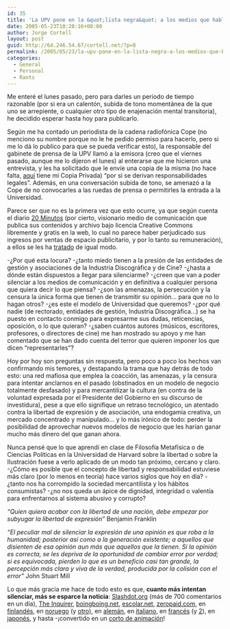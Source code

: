 ```yaml
---
id: 35
title: 'La UPV pone en la &quot;lista negra&quot; a los medios que hablen conmigo y amenaza acciones legales'
date: 2005-05-23T10:28:16+00:00
author: Jorge Cortell
layout: post
guid: http://64.246.54.67/cortell.net/?p=8
permalink: /2005/05/23/la-upv-pone-en-la-lista-negra-a-los-medios-que-hablen-conmigo-y-amenaza-acciones-legales/
categories:
  - General
  - Personal
  - Rants
---
```

Me enteré el lunes pasado, pero para darles un perí­odo de tiempo razonable (por si era un calentón, subida de tono momentánea de la que uno se arrepiente, o cualquier otro tipo de enajenación mental transitoria), he decidido esperar hasta hoy para publicarlo.

Según me ha contado un periodista de la cadena radiofónica Cope (no menciono su nombre porque no le he pedido permiso para hacerlo, pero si me lo dá lo publico para que se pueda verificar esto), la responsable del gabinete de prensa de la UPV llamó a la emisora (creo que el viernes pasado, aunque me lo dijeron el lunes) al enterarse que me hicieron una entrevista, y les ha solicitado que le enví­e una copia de la misma (no hace falta, [aquí­](http://homepage.mac.com/jorgecortell/blogwavestudio/LH20041021114344/LHA20050516145400/Media/LHA20050516145407.zip) tiene mi Copia Privada) &#8220;por si se derivan responsabilidades legales&#8221;. Además, en una conversación subida de tono, se amenazó a la Cope de no convocarles a las ruedas de prensa o permitirles la entrada a la Universidad.

Parece ser que no es la primera vez que esto ocurre, ya que según cuenta el diario [20 Minutos](http://www.20minutos.es/) (por cierto, visionario medio de comunicación que publica sus contenidos y archivo bajo licencia Creative Commons libremente y gratis en la web, lo cual no parece haber perjudicado sus ingresos por ventas de espacio publicitario, y por lo tanto su remuneración), a ellos se les ha [tratado](http://www.20minutos.es/noticia/4565/0/el/gabinete/de/) de igual modo.

-¿Por qué esta locura? -¿tanto miedo tienen a la presión de las entidades de gestión y asociaciones de la Industria Discográfica y de Cine? -¿hasta a dónde están dispuestos a llegar para silenciarme? -¿creen que van a poder silenciar a los medios de comunicación y en definitiva a cualquier persona que quiera decir lo que piensa? -¿son las amenazas, la persecución y la censura la única forma que tienen de transmitir su opinión&#8230; para que no lo hagan otros? -¿es este el modelo de Universidad que queremos? -¿por qué nadie (de rectorado, entidades de gestión, Industria Discográfica&#8230;) se ha puesto en contacto conmigo para expresarme sus dudas, reticencias, oposición, o lo que quieran? -¿saben cuántos autores (músicos, escritores, profesores, o directores de cine) me han mostrado su apoyo y me han comentado que se han dado cuenta del terror que quieren imponer los que dicen &#8220;representarles&#8221;?

Hoy por hoy son preguntas sin respuesta, pero poco a poco los hechos van confirmando mis temores, y destapando la trama que hay detrás de todo esto: una red mafiosa que emplea la coacción, las amenazas, y la censura para intentar anclarnos en el pasado (obstinados en un modelo de negocio totalmente desfasado) y para mercantilizar la cultura (en contra de la voluntad expresada por el Presidente del Gobierno en su discurso de investidura), pese a que ello signifique un retraso tecnológico, un atentado contra la libertad de expresión y de asociación, una endogamia creativa, un mercado concentrado y manipulado&#8230; y lo más irónico de todo: perder la posibilidad de aprovechar nuevos modelos de negocio que les harí­an ganar mucho más dinero del que ganan ahora.

Nunca pensé que lo que aprendí­ en clase de Filosofí­a Metafí­sica o de Ciencias Polí­ticas en la Universidad de Harvard sobre la libertad o sobre la Ilustración fuese a verlo aplicado de un modo tan próximo, cercano y claro. -¿Cómo es posible que el concepto de libertad y responsabilidad estuviese más claro (por lo menos en teorí­a) hace varios siglos que hoy en dí­a? -¿tanto nos ha corrompido la sociedad mercantilista y los hábitos consumistas? -¿no nos queda un ápice de dignidad, integridad o valentí­a para enfrentarnos al sistema abusivo y corrupto?

_&#8220;Quien quiera acabar con la libertad de una nación, debe empezar por subyugar la libertad de expresión&#8221;_ Benjamin Franklin

_&#8220;El peculiar mal de silenciar la expresión de una opinión es que roba a la humanidad; posterior así­ como a la generación existente; a aquellos que disienten de esa opinión aun más que aquellos que la tienen. Si la opinión es correcta, se les depriva de la oportunidad de cambiar error por verdad; si es equivocada, pierden lo que es un beneficio casi tan grande, la percepción más clara y viva de la verdad, producida por la colisión con el error&#8221;_ John Stuart Mill
  
Lo que más gracia me hace de todo esto es que, **cuanto más intentan silenciar, más se esparce la noticia**: [Slashdot.org](http://yro.slashdot.org/yro/05/05/20/1538242.shtml?tid=153&tid=155&tid=146) (más de 700 comentarios en un dí­a), [The Inquirer](http://www.theinquirer.net/?article=23423), [boingboing.net](http://www.boingboing.net/2005/05/20/spanish_copyright_so.html), [escolar.net](http://www.escolar.net/MT/archives/2005/05/el_cese_de_cort.html), [zeropaid.com](http://www.boingboing.net/2005/05/20/spanish_copyright_so.html), en [finlandés](http://fin.afterdawn.com/uutiset/arkisto/6454.cfm), en [noruego](http://anders.arendal.no/p2psensorship.no) (y [otro),](http://www.itavisen.no/showArticle.php?articleId=1306191) en [alemán](http://www.macwelt.de/index.cfm?pid=4&pk=331962), en [italiano](http://www.p2pforum.it/forum/showthread.php?t=35396), en [francés](http://www.plazoo.com/en/item/13374547.htm) (y [2](http://www.framasoft.net/article3920.html)), en [japonés](http://blog.livedoor.jp/tak2/archives/22733006.html), y hasta -¡convertido en un [corto de animación](http://mm.dfilm.com/mm2s/mm_route.php?id=2408937)!